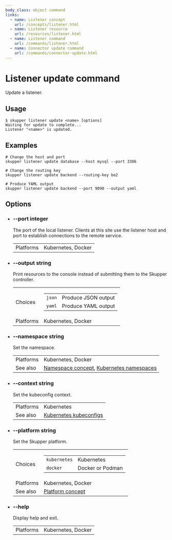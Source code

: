 ```yaml
---
body_class: object command
links:
  - name: Listener concept
    url: /concepts/listener.html
  - name: Listener resource
    url: /resources/listener.html
  - name: Listener command
    url: /commands/listener.html
  - name: Connector update command
    url: /commands/connector-update.html
---
```


# Listener update command

<section>

Update a listener.

</section>

<section>

## Usage

~~~ shell
$ skupper listener update <name> [options]
Waiting for update to complete...
Listener "<name>" is updated.
~~~

</section>

<section>

## Examples

~~~
# Change the host and port
skupper listener update database --host mysql --port 3306

# Change the routing key
skupper listener update backend --routing-key be2

# Produce YAML output
skupper listener update backend --port 9090 --output yaml
~~~

</section>

<section>

## Options

- <h3 id="port">--port <span class="attribute-info">integer</span></h3>

  The port of the local listener.  Clients at this site use
  the listener host and port to establish connections to
  the remote service.

  | | |
  |-|-|
  | Platforms | Kubernetes, Docker |
  
- <h3 id="output">--output <span class="attribute-info">string</span></h3>

  Print resources to the console instead of submitting
  them to the Skupper controller.

  | | |
  |-|-|
  | Choices | <table class="choices"><tr><td><code>json</code></td><td>Produce JSON output</td></tr><tr><td><code>yaml</code></td><td>Produce YAML output</td></tr></table> |
  | Platforms | Kubernetes, Docker |
  
- <h3 id="namespace">--namespace <span class="attribute-info">string</span></h3>

  Set the namespace.

  | | |
  |-|-|
  | Platforms | Kubernetes, Docker |
  | See also | [Namespace concept]({{site_prefix}}/concepts/namespace.html), [Kubernetes namespaces](https://kubernetes.io/docs/concepts/overview/working-with-objects/namespaces/) |
  
- <h3 id="context">--context <span class="attribute-info">string</span></h3>

  Set the kubeconfig context.

  | | |
  |-|-|
  | Platforms | Kubernetes |
  | See also | [Kubernetes kubeconfigs](https://kubernetes.io/docs/concepts/configuration/organize-cluster-access-kubeconfig/) |
  
- <h3 id="platform">--platform <span class="attribute-info">string</span></h3>

  Set the Skupper platform.

  | | |
  |-|-|
  | Choices | <table class="choices"><tr><td><code>kubernetes</code></td><td>Kubernetes</td></tr><tr><td><code>docker</code></td><td>Docker or Podman</td></tr></table> |
  | Platforms | Kubernetes, Docker |
  | See also | [Platform concept]({{site_prefix}}/concepts/platform.html) |
  
- <h3 id="help">--help <span class="attribute-info"></span></h3>

  Display help and exit.

  | | |
  |-|-|
  | Platforms | Kubernetes, Docker |
  
</section>
